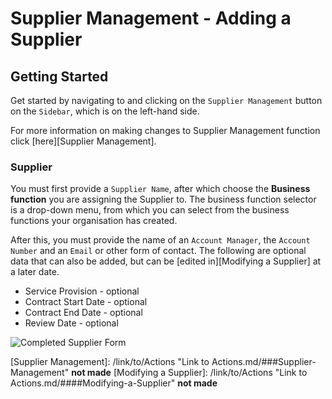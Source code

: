 # Supplier Management - Adding a Supplier

## Getting Started

Get started by navigating to and clicking on the `Supplier Management` button on the `Sidebar`, which is on the left-hand side.

For more information on making changes to Supplier Management function click [here][Supplier Management].

### Supplier

You must first provide a `Supplier Name`, after which choose the **Business function** you are assigning the Supplier to. The business function selector is a drop-down menu, from which you can select from the business functions your organisation has created.

After this, you must provide the name of an `Account Manager`, the `Account Number` and an `Email` or other form of contact. The following are optional data that can also be added, but can be [edited in][Modifying a Supplier] at a later date. 

+ Service Provision - optional
+ Contract Start Date - optional
+ Contract End Date - optional
+ Review Date - optional

![Completed Supplier Form](https://imssystems.tech/assets/images/docs/img.png "Completed Supplier Form")

[Supplier Management]: /link/to/Actions "Link to Actions.md/###Supplier-Management" **not made**
[Modifying a Supplier]: /link/to/Actions "Link to Actions.md/####Modifying-a-Supplier" **not made**